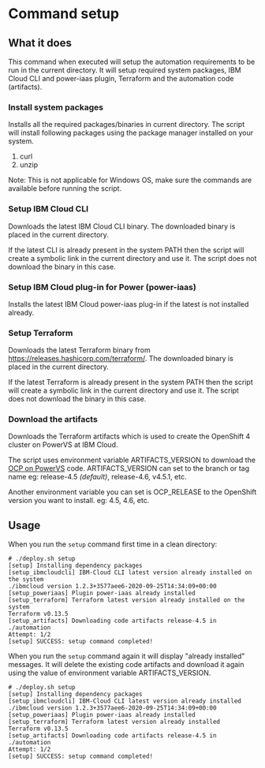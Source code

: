# Command setup

## What it does

This command when executed will setup the automation requirements to be run in the current directory. It will setup required system packages, IBM Cloud CLI and power-iaas plugin, Terraform and the automation code (artifacts).

### Install system packages
Installs all the required packages/binaries in current directory. The script will install following packages using the package manager installed on your system. 
1. curl
1. unzip

Note: This is not applicable for Windows OS, make sure the commands are available before running the script.

### Setup IBM Cloud CLI

Downloads the latest IBM Cloud CLI binary. The downloaded binary is placed in the current directory.

If the latest CLI is already present in the system PATH then the script will create a symbolic link in the current directory and use it. The script does not download the binary in this case.

### Setup IBM Cloud plug-in for Power (power-iaas)

Installs the latest IBM Cloud power-iaas plug-in if the latest is not installed already.

### Setup Terraform

Downloads the latest Terraform binary from https://releases.hashicorp.com/terraform/. The downloaded binary is placed in the current directory.

If the latest Terraform is already present in the system PATH then the script will create a symbolic link in the current directory and use it. The script does not download the binary in this case.

### Download the artifacts

Downloads the Terraform artifacts which is used to create the OpenShift 4 cluster on PowerVS at IBM Cloud.

The script uses environment variable ARTIFACTS_VERSION to download the [OCP on PowerVS](https://github.com/ocp-power-automation/ocp4-upi-powervs) code. ARTIFACTS_VERSION can set to the branch or tag name eg: release-4.5 _(default)_, release-4.6, v4.5.1, etc.

Another environment variable you can set is OCP_RELEASE to the OpenShift version you want to install. eg: 4.5, 4.6, etc.


## Usage

When you run the `setup` command first time in a clean directory:
```
# ./deploy.sh setup
[setup] Installing dependency packages
[setup_ibmcloudcli] IBM-Cloud CLI latest version already installed on the system
./ibmcloud version 1.2.3+3577aee6-2020-09-25T14:34:09+00:00
[setup_poweriaas] Plugin power-iaas already installed
[setup_terraform] Terraform latest version already installed on the system
Terraform v0.13.5
[setup_artifacts] Downloading code artifacts release-4.5 in ./automation
Attempt: 1/2
[setup] SUCCESS: setup command completed!

```

When you run the `setup` command again it will display "already installed" messages. It will delete the existing code artifacts and download it again using the value of environment variable ARTIFACTS_VERSION.

```
# ./deploy.sh setup
[setup] Installing dependency packages
[setup_ibmcloudcli] IBM-Cloud CLI latest version already installed
./ibmcloud version 1.2.3+3577aee6-2020-09-25T14:34:09+00:00
[setup_poweriaas] Plugin power-iaas already installed
[setup_terraform] Terraform latest version already installed
Terraform v0.13.5
[setup_artifacts] Downloading code artifacts release-4.5 in ./automation
Attempt: 1/2
[setup] SUCCESS: setup command completed!
```
